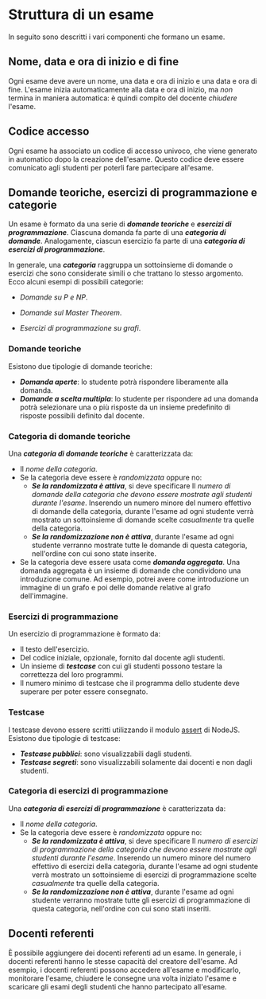 # Struttura di un esame

In seguito sono descritti i vari componenti che formano un esame.

## Nome, data e ora di inizio e di fine

Ogni esame deve avere un nome, una data e ora di inizio e una data e ora di fine. L'esame inizia automaticamente alla data e ora di inizio, ma 
*non* termina in maniera automatica: è quindi compito del docente *chiudere* l'esame.

## Codice accesso

Ogni esame ha associato un codice di accesso univoco, che viene generato in automatico dopo la creazione dell'esame. Questo codice deve essere comunicato agli studenti per poterli fare partecipare all'esame.

## Domande teoriche, esercizi di programmazione e categorie

Un esame è formato da una serie di ***domande teoriche*** e ***esercizi di programmazione***. Ciascuna domanda  fa parte di una ***categoria di domande***. Analogamente, ciascun esercizio fa parte di una ***categoria di esercizi di programmazione***.

In generale, una ***categoria*** raggruppa un sottoinsieme di domande o esercizi che sono considerate simili o che trattano lo stesso argomento. Ecco alcuni esempi di possibili categorie:

* *Domande su P e NP*.

* *Domande sul Master Theorem*.

* *Esercizi di programmazione su grafi*.

### Domande teoriche
Esistono due tipologie di domande teoriche:

*  ***Domanda aperte***: lo studente potrà rispondere liberamente alla domanda.
* ***Domande a scelta multipla***: lo studente per rispondere ad una domanda potrà selezionare una o più risposte da un insieme predefinito di risposte possibili definito dal docente.

### Categoria di domande teoriche

Una ***categoria di domande teoriche*** è caratterizzata da:

* Il *nome della categoria*.
* Se la categoria deve essere è *randomizzata* oppure no:
	* ***Se la randomizzata è attiva***, si deve specificare Il *numero di domande della categoria che devono essere mostrate agli studenti durante l'esame*. Inserendo un numero minore del numero effettivo di domande della categoria, durante l'esame ad ogni studente verrà mostrato un sottoinsieme di domande scelte *casualmente* tra quelle della categoria.
	* ***Se la randomizzazione non è attiva***, durante l'esame ad ogni studente verranno mostrate tutte le domande di questa categoria, nell'ordine con cui sono state inserite.
* Se la categoria deve essere usata come ***domanda aggregata***. Una domanda aggregata è un insieme di domande che condividono una introduzione comune.  Ad esempio, potrei avere come introduzione un immagine di un grafo e poi delle domande relative al grafo dell'immagine.

### Esercizi di programmazione
Un esercizio di programmazione è formato da:

* Il testo dell'esercizio.
* Del codice iniziale, opzionale, fornito dal docente agli studenti.
* Un insieme di ***testcase*** con cui gli studenti possono testare la correttezza del loro programmi.
* Il numero minimo di testcase che il programma dello studente deve superare per poter essere consegnato.

### Testcase
I testcase devono essere scritti utilizzando il modulo [assert](https://nodejs.org/api/assert.html) di NodeJS. Esistono due tipologie di testcase:

* ***Testcase pubblici***: sono visualizzabili dagli studenti.
* ***Testcase segreti***: sono visualizzabili solamente dai docenti e non dagli studenti.
### Categoria di esercizi di programmazione

Una ***categoria di esercizi di programmazione*** è caratterizzata da:

* Il *nome della categoria*.
* Se la categoria deve essere è *randomizzata* oppure no:
	* ***Se la randomizzata è attiva***, si deve specificare Il *numero di esercizi di programmazione della categoria che devono essere mostrate agli studenti durante l'esame*. Inserendo un numero minore del numero effettivo di esercizi della categoria, durante l'esame ad ogni studente verrà mostrato un sottoinsieme di esercizi di programmazione scelte *casualmente* tra quelle della categoria.
	* ***Se la randomizzazione non è attiva***, durante l'esame ad ogni studente verranno mostrate tutte gli esercizi di programmazione di questa categoria, nell'ordine con cui sono stati inseriti.


## Docenti referenti

È possibile aggiungere dei docenti referenti ad un esame. In generale, i docenti referenti hanno le stesse capacità del creatore dell'esame. 
Ad esempio, i docenti referenti possono accedere all'esame e modificarlo, monitorare l'esame, chiudere le
consegne una volta iniziato l'esame e scaricare gli esami degli studenti che hanno partecipato all'esame.
